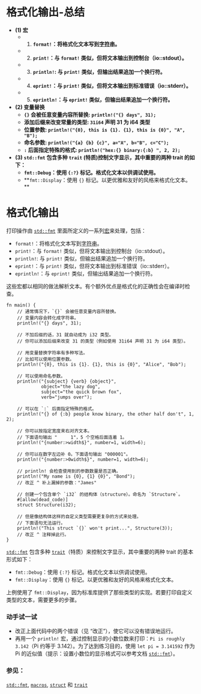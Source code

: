 # 格式化输出-总结

- **(1) 宏**
  - 1) **`format!`：将格式化文本写到[字符串][string]。**
  - 2) **`print!`：与 `format!` 类似，但将文本输出到控制台（io::stdout）。**
  - 3) **`println!`: 与 `print!` 类似，但输出结果追加一个换行符。**
  - 4) **`eprint!`：与 `print!` 类似，但将文本输出到标准错误（io::stderr）。**
  - 5) **`eprintln!`：与 `eprint!` 类似，但输出结果追加一个换行符。**
- **(2) 变量替换**
  - **`{}` 会被任意变量内容所替换: `println!("{} days", 31);`**
  - **添加后缀来改变常量的类型: `31i64` 声明 31 为 i64 类型**
  - **位置参数: `println!("{0}, this is {1}. {1}, this is {0}", "A", "B");`**
  - **命名参数: `println!("{a} {b} {c}", a="A", b="B", c="C");`**
  - **`:` 后面指定特殊的格式: `println!("hex:{} binary:{:b} ", 2, 2);`**
- **(3) `std::fmt` 包含多种 `trait` (特质)控制文字显示，其中重要的两种 trait 的如下：**
  - **`fmt::Debug`：使用 `{:?}` 标记。格式化文本以供调试使用。**
  - **`fmt::Display`：使用 `{}` 标记。以更优雅和友好的风格来格式化文本。  **  

# 格式化输出

打印操作由 [`std::fmt`][fmt] 里面所定义的一系列[宏][macros]来处理，包括：

- `format!`：将格式化文本写到[字符串][string]。
- `print!`：与 `format!` 类似，但将文本输出到控制台（io::stdout）。
- `println!`: 与 `print!` 类似，但输出结果追加一个换行符。
- `eprint!`：与 `print!` 类似，但将文本输出到标准错误（io::stderr）。
- `eprintln!`：与 `eprint!` 类似，但输出结果追加一个换行符。

这些宏都以相同的做法解析文本。有个额外优点是格式化的正确性会在编译时检查。

```rust,editable,ignore,mdbook-runnable
fn main() {
    // 通常情况下，`{}` 会被任意变量内容所替换。
    // 变量内容会转化成字符串。
    println!("{} days", 31);

    // 不加后缀的话，31 就自动成为 i32 类型。
    // 你可以添加后缀来改变 31 的类型（例如使用 31i64 声明 31 为 i64 类型）。

    // 用变量替换字符串有多种写法。
    // 比如可以使用位置参数。
    println!("{0}, this is {1}. {1}, this is {0}", "Alice", "Bob");

    // 可以使用命名参数。
    println!("{subject} {verb} {object}",
             object="the lazy dog",
             subject="the quick brown fox",
             verb="jumps over");

    // 可以在 `:` 后面指定特殊的格式。
    println!("{} of {:b} people know binary, the other half don't", 1, 2);

    // 你可以按指定宽度来右对齐文本。
    // 下面语句输出 "     1"，5 个空格后面连着 1。
    println!("{number:>width$}", number=1, width=6);

    // 你可以在数字左边补 0。下面语句输出 "000001"。
    println!("{number:>0width$}", number=1, width=6);

    // println! 会检查使用到的参数数量是否正确。
    println!("My name is {0}, {1} {0}", "Bond");
    // 改正 ^ 补上漏掉的参数："James"

    // 创建一个包含单个 `i32` 的结构体（structure）。命名为 `Structure`。
    #[allow(dead_code)]
    struct Structure(i32);

    // 但是像结构体这样的自定义类型需要更复杂的方式来处理。
    // 下面语句无法运行。
    println!("This struct `{}` won't print...", Structure(3));
    // 改正 ^ 注释掉此行。
}
```

[`std::fmt`][fmt] 包含多种 [`trait`][traits]（特质）来控制文字显示，其中重要的两种 trait 的基本形式如下：

- `fmt::Debug`：使用 `{:?}` 标记。格式化文本以供调试使用。
- `fmt::Display`：使用 `{}` 标记。以更优雅和友好的风格来格式化文本。

上例使用了 `fmt::Display`，因为标准库提供了那些类型的实现。若要打印自定义类型的文本，需要更多的步骤。

### 动手试一试

- 改正上面代码中的两个错误（见 “改正”），使它可以没有错误地运行。
- 再用一个 `println!` 宏，通过控制显示的小数位数来打印：`Pi is roughly 3.142`（Pi 约等于 3.142）。为了达到练习目的，使用 `let pi = 3.141592` 作为 Pi 的近似值（提示：设置小数位的显示格式可以参考文档 [`std::fmt`][fmt]）。

### 参见：

[`std::fmt`][fmt], [`macros`][macros], [`struct`][structs] 和 [`trait`][traits]

[fmt]: https://rustwiki.org/zh-CN/std/fmt/
[macros]: ../macros.md
[string]: ../std/str.md
[structs]: ../custom_types/structs.md
[traits]: ../trait.md
